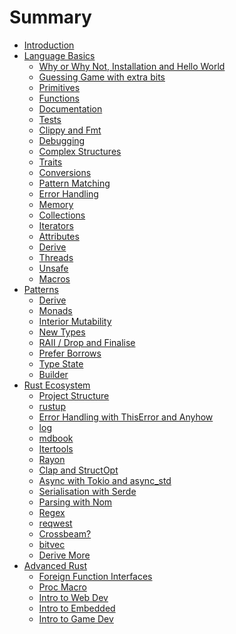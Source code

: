 # Summary
- [Introduction](./intro.md)
- [Language Basics](./basics/intro.md)
    - [Why or Why Not, Installation and Hello World](./basics/why.md)
    - [Guessing Game with extra bits]()
    - [Primitives]()
    - [Functions]()
    - [Documentation]()
    - [Tests]()
    - [Clippy and Fmt]()
    - [Debugging]()
    - [Complex Structures]()
    - [Traits]()
    - [Conversions]()
    - [Pattern Matching]()
    - [Error Handling]()
    - [Memory]()
    - [Collections]()
    - [Iterators]()
    - [Attributes]()
    - [Derive]()
    - [Threads]()
    - [Unsafe]()
    - [Macros]()
- [Patterns]()
    - [Derive]()
    - [Monads]()
    - [Interior Mutability]()
    - [New Types]()
    - [RAII / Drop and Finalise]()
    - [Prefer Borrows]()
    - [Type State]()
    - [Builder]()
- [Rust Ecosystem]()
    - [Project Structure]()
    - [rustup]()
    - [Error Handling with ThisError and Anyhow]()
    - [log]()
    - [mdbook]()
    - [Itertools]()
    - [Rayon]()
    - [Clap and StructOpt]()
    - [Async with Tokio and async_std]()
    - [Serialisation with Serde]()
    - [Parsing with Nom]()
    - [Regex]()
    - [reqwest]()
    - [Crossbeam?]()
    - [bitvec]()
    - [Derive More]()
- [Advanced Rust]()
    - [Foreign Function Interfaces]()
    - [Proc Macro]()
    - [Intro to Web Dev]()
    - [Intro to Embedded]()
    - [Intro to Game Dev]()
